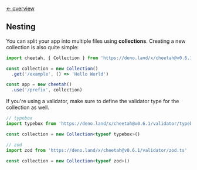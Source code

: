 [← overview](https://github.com/azurystudio/cheetah/blob/dev/guide/index.md)

## Nesting

You can split your app into multiple files using **collections**. Creating a new collection is also quite simple:

```ts
import cheetah, { Collection } from 'https://deno.land/x/cheetah@v0.6.1/mod.ts'

const collection = new Collection()
  .get('/example', () => 'Hello World')

const app = new cheetah()
  .use('/prefix', collection)
```

If you're using a validator, make sure to define the validator type for the collection as well.

```ts
// typebox
import typebox from 'https://deno.land/x/cheetah@v0.6.1/validator/typebox.ts'

const collection = new Collection<typeof typebox>()

// zod
import zod from 'https://deno.land/x/cheetah@v0.6.1/validator/zod.ts'

const collection = new Collection<typeof zod>()
```
